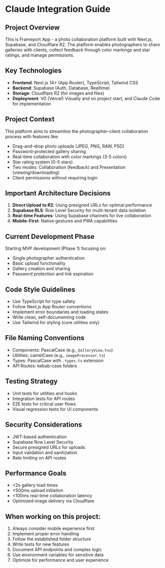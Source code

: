 # Claude Integration Guide

## Project Overview
This is Frameport App - a photo collaboration platform built with Next.js, Supabase, and Cloudflare R2. The platform enables photographers to share galleries with clients, collect feedback through color markings and star ratings, and manage permissions.

## Key Technologies
- **Frontend**: Next.js 14+ (App Router), TypeScript, Tailwind CSS
- **Backend**: Supabase (Auth, Database, Realtime)
- **Storage**: Cloudflare R2 (for images and files)
- **Deployment**: V0 (Vercel) Visually and on project start, and Claude Code for implementation

## Project Context
This platform aims to streamline the photographer-client collaboration process with features like:
- Drag-and-drop photo uploads (JPEG, PNG, RAW, PSD)
- Password-protected gallery sharing
- Real-time collaboration with color markings (3-5 colors)
- Star rating system (0-5 stars)
- Two modes: Collaboration (feedback) and Presentation (viewing/downloading)
- Client permissions without requiring login

## Important Architecture Decisions
1. **Direct Upload to R2**: Using presigned URLs for optimal performance
2. **Supabase RLS**: Row Level Security for multi-tenant data isolation
3. **Real-time Features**: Using Supabase channels for live collaboration
4. **Mobile-First**: Native gestures and PWA capabilities

## Current Development Phase
Starting MVP development (Phase 1) focusing on:
- Single photographer authentication
- Basic upload functionality
- Gallery creation and sharing
- Password protection and link expiration

## Code Style Guidelines
- Use TypeScript for type safety
- Follow Next.js App Router conventions
- Implement error boundaries and loading states
- Write clean, self-documenting code
- Use Tailwind for styling (core utilities only)

## File Naming Conventions
- Components: PascalCase (e.g., `GalleryView.tsx`)
- Utilities: camelCase (e.g., `imageProcessor.ts`)
- Types: PascalCase with `.types.ts` extension
- API Routes: kebab-case folders

## Testing Strategy
- Unit tests for utilities and hooks
- Integration tests for API routes
- E2E tests for critical user flows
- Visual regression tests for UI components

## Security Considerations
- JWT-based authentication
- Supabase Row Level Security
- Secure presigned URLs for uploads
- Input validation and sanitization
- Rate limiting on API routes

## Performance Goals
- <2s gallery load times
- <500ms upload initiation
- <100ms real-time collaboration latency
- Optimized image delivery via Cloudflare

## When working on this project:
1. Always consider mobile experience first
2. Implement proper error handling
3. Follow the established folder structure
4. Write tests for new features
5. Document API endpoints and complex logic
6. Use environment variables for sensitive data
7. Optimize for performance and user experience
